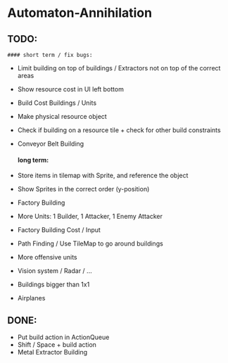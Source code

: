 # Automaton-Annihilation


## TODO:

	#### short term / fix bugs:
 - Limit building on top of buildings / Extractors not on top of the correct areas  
 - Show resource cost in UI left bottom
 - Build Cost Buildings / Units
 - Make physical resource object
 - Check if building on a resource tile + check for other build constraints
 - Conveyor Belt Building

	#### long term:
 - Store items in tilemap with Sprite, and reference the object
 - Show Sprites in the correct order (y-position)
 - Factory Building
 - More Units: 1 Builder, 1 Attacker, 1 Enemy Attacker

 - Factory Building Cost / Input
 - Path Finding / Use TileMap to go around buildings
 - More offensive units
 - Vision system / Radar / ...
 - Buildings bigger than 1x1
 - Airplanes


## DONE:
 - Put build action in ActionQueue
 - Shift / Space + build action
 - Metal Extractor Building
